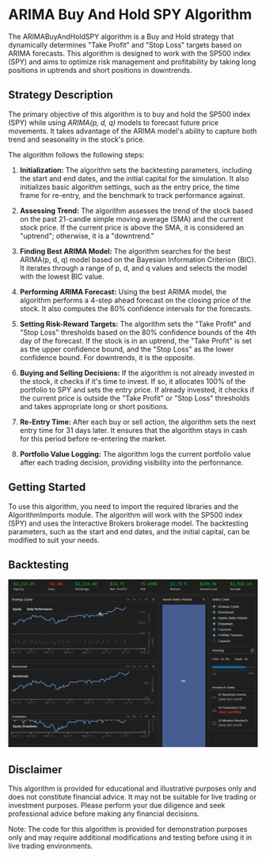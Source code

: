 # ARIMA Buy And Hold SPY Algorithm

The ARIMABuyAndHoldSPY algorithm is a Buy and Hold strategy that dynamically determines "Take Profit" and "Stop Loss" targets based on ARIMA forecasts. This algorithm is designed to work with the SP500 index (SPY) and aims to optimize risk management and profitability by taking long positions in uptrends and short positions in downtrends.

## Strategy Description
The primary objective of this algorithm is to buy and hold the SP500 index (SPY) while using *ARIMA(p, d, q)* models to forecast future price movements. It takes advantage of the ARIMA model's ability to capture both trend and seasonality in the stock's price.

The algorithm follows the following steps:

1. **Initialization:** The algorithm sets the backtesting parameters, including the start and end dates, and the initial capital for the simulation. It also initializes basic algorithm settings, such as the entry price, the time frame for re-entry, and the benchmark to track performance against.

2. **Assessing Trend:** The algorithm assesses the trend of the stock based on the past 21-candle simple moving average (SMA) and the current stock price. If the current price is above the SMA, it is considered an "uptrend"; otherwise, it is a "downtrend."

3. **Finding Best ARIMA Model:** The algorithm searches for the best ARIMA(p, d, q) model based on the Bayesian Information Criterion (BIC). It iterates through a range of p, d, and q values and selects the model with the lowest BIC value.

4. **Performing ARIMA Forecast:** Using the best ARIMA model, the algorithm performs a 4-step ahead forecast on the closing price of the stock. It also computes the 80% confidence intervals for the forecasts.

5. **Setting Risk-Reward Targets:** The algorithm sets the "Take Profit" and "Stop Loss" thresholds based on the 80% confidence bounds of the 4th day of the forecast. If the stock is in an uptrend, the "Take Profit" is set as the upper confidence bound, and the "Stop Loss" as the lower confidence bound. For downtrends, it is the opposite.

6. **Buying and Selling Decisions:** If the algorithm is not already invested in the stock, it checks if it's time to invest. If so, it allocates 100% of the portfolio to SPY and sets the entry price. If already invested, it checks if the current price is outside the "Take Profit" or "Stop Loss" thresholds and takes appropriate long or short positions.

7. **Re-Entry Time:** After each buy or sell action, the algorithm sets the next entry time for 31 days later. It ensures that the algorithm stays in cash for this period before re-entering the market.

8. **Portfolio Value Logging:** The algorithm logs the current portfolio value after each trading decision, providing visibility into the performance.

## Getting Started

To use this algorithm, you need to import the required libraries and the AlgorithmImports module. The algorithm will work with the SP500 index (SPY) and uses the Interactive Brokers brokerage model. The backtesting parameters, such as the start and end dates, and the initial capital, can be modified to suit your needs.

## Backtesting

![](../../img/ARIMA_buy_and_hold_sp500.png)


## Disclaimer
This algorithm is provided for educational and illustrative purposes only and does not constitute financial advice. It may not be suitable for live trading or investment purposes. Please perform your due diligence and seek professional advice before making any financial decisions.

Note: The code for this algorithm is provided for demonstration purposes only and may require additional modifications and testing before using it in live trading environments.
